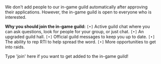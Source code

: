 We don't add people to our in-game guild automatically after approving their applications. However, the in-game guild is open to everyone who is interested.

**Why you should join the in-game guild:**
`[•]` Active guild chat where you can ask questions, look for people for your group, or just chat.
`[•]` An upgraded guild hall.
`[•]` Official guild messages to keep you up to date.
`[•]` The ability to rep RTI to help spread the word.
`[•]` More opportunities to get into raids.

Type 'join' here if you want to get added to the in-game guild!
